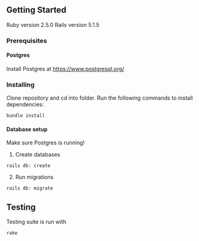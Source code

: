 
## Getting Started
Ruby version 2.5.0
Rails version 5.1.5

### Prerequisites
#### Postgres
Install Postgres at https://www.postgresql.org/

### Installing
Clone repository and cd into folder.  Run the following commands to install dependencies:

```
bundle install
```

#### Database setup
Make sure Postgres is running!

1. Create databases
```
rails db: create
```
2. Run migrations
```
rails db: migrate
```

## Testing

Testing suite is run with
```
rake
```
